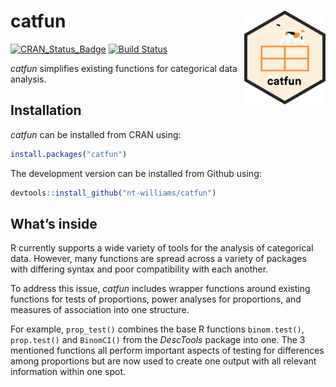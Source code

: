 
# catfun <img src="man\figures\catfun_final.png" align="right" height = "150" />

[![CRAN\_Status\_Badge](http://www.r-pkg.org/badges/version/catfun)](https://cran.r-project.org/package=catfun)
[![Build
Status](https://travis-ci.org/nt-williams/catfun.svg?branch=master)](https://travis-ci.org/nt-williams/catfun)

*catfun* simplifies existing functions for categorical data analysis.

## Installation

*catfun* can be installed from CRAN using:

``` r
install.packages("catfun")
```

The development version can be installed from Github using:

``` r
devtools::install_github("nt-williams/catfun")
```

## What’s inside

R currently supports a wide variety of tools for the analysis of
categorical data. However, many functions are spread across a variety of
packages with differing syntax and poor compatibility with each another.

To address this issue, *catfun* includes wrapper functions around
existing functions for tests of proportions, power analyses for
proportions, and measures of association into one structure.

For example, `prop_test()` combines the base R functions `binom.test()`,
`prop.test()` and `BinomCI()` from the *DescTools* package into one. The
3 mentioned functions all perform important aspects of testing for
differences among proportions but are now used to create one output with
all relevant information within one spot.
